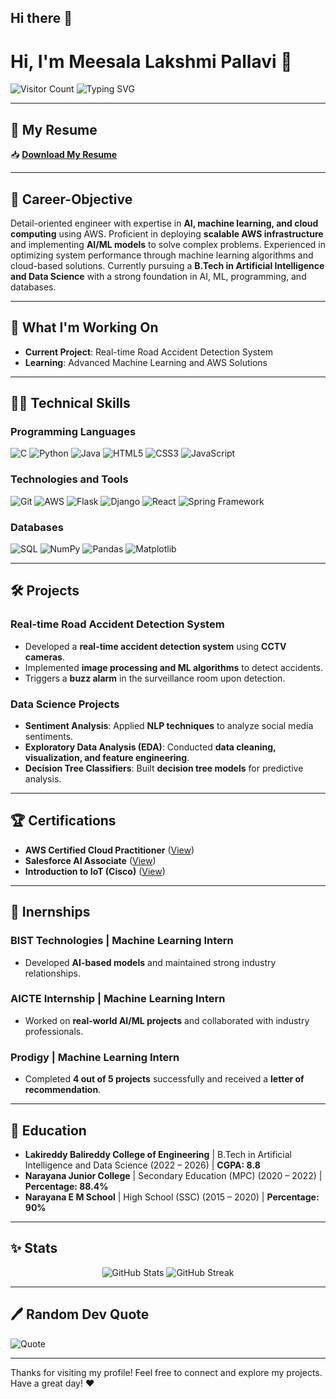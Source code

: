 ## Hi there 👋

# Hi, I'm Meesala Lakshmi Pallavi 👋

![Visitor Count](https://komarev.com/ghpvc/?username=pallavi0406&color=blue)
![Typing SVG](https://readme-typing-svg.herokuapp.com?font=Fira+Code&size=24&pause=1000&color=27F7FF&center=true&vCenter=true&width=600&lines=AI+%26+ML+Enthusiast;Aspiring+Data+Engineer;Cloud+Computing+Specialist;Passionate+about+Innovation)

---

## 📝 My Resume
📥 **[Download My Resume](https://drive.google.com/file/d/1LETJ8IhGJ7DhYlXkoiQXzXkPNqQ-fCMC/view?usp=sharing)**

---

## 📝 Career-Objective
Detail-oriented engineer with expertise in **AI, machine learning, and cloud computing** using AWS. Proficient in deploying **scalable AWS infrastructure** and implementing **AI/ML models** to solve complex problems. Experienced in optimizing system performance through machine learning algorithms and cloud-based solutions. Currently pursuing a **B.Tech in Artificial Intelligence and Data Science** with a strong foundation in AI, ML, programming, and databases.

---

## 💪 What I'm Working On
- **Current Project**: Real-time Road Accident Detection System
- **Learning**: Advanced Machine Learning and AWS Solutions

---

## 👨‍💻 Technical Skills

### Programming Languages
![C](https://img.shields.io/badge/C-00599C?style=for-the-badge&logo=c&logoColor=white)
![Python](https://img.shields.io/badge/Python-3776AB?style=for-the-badge&logo=python&logoColor=white)
![Java](https://img.shields.io/badge/Java-007396?style=for-the-badge&logo=java&logoColor=white)
![HTML5](https://img.shields.io/badge/HTML5-E34F26?style=for-the-badge&logo=html5&logoColor=white)
![CSS3](https://img.shields.io/badge/CSS3-1572B6?style=for-the-badge&logo=css3&logoColor=white)
![JavaScript](https://img.shields.io/badge/JavaScript-F7DF1E?style=for-the-badge&logo=javascript&logoColor=black)

### Technologies and Tools
![Git](https://img.shields.io/badge/Git-F05032?style=for-the-badge&logo=git&logoColor=white)
![AWS](https://img.shields.io/badge/Amazon%20AWS-232F3E?style=for-the-badge&logo=amazon-aws&logoColor=white)
![Flask](https://img.shields.io/badge/Flask-000000?style=for-the-badge&logo=flask&logoColor=white)
![Django](https://img.shields.io/badge/Django-092E20?style=for-the-badge&logo=django&logoColor=white)
![React](https://img.shields.io/badge/React-61DAFB?style=for-the-badge&logo=react&logoColor=black)
![Spring Framework](https://img.shields.io/badge/Spring-6DB33F?style=for-the-badge&logo=spring&logoColor=white)

### Databases
![SQL](https://img.shields.io/badge/SQL-4479A1?style=for-the-badge&logo=mysql&logoColor=white)
![NumPy](https://img.shields.io/badge/NumPy-013243?style=for-the-badge&logo=numpy&logoColor=white)
![Pandas](https://img.shields.io/badge/Pandas-150458?style=for-the-badge&logo=pandas&logoColor=white)
![Matplotlib](https://img.shields.io/badge/Matplotlib-11557C?style=for-the-badge&logo=matplotlib&logoColor=white)

---

## 🛠️ Projects

### Real-time Road Accident Detection System
- Developed a **real-time accident detection system** using **CCTV cameras**.
- Implemented **image processing and ML algorithms** to detect accidents.
- Triggers a **buzz alarm** in the surveillance room upon detection.

### Data Science Projects
- **Sentiment Analysis**: Applied **NLP techniques** to analyze social media sentiments.
- **Exploratory Data Analysis (EDA)**: Conducted **data cleaning, visualization, and feature engineering**.
- **Decision Tree Classifiers**: Built **decision tree models** for predictive analysis.

---

## 🏆 Certifications
- **AWS Certified Cloud Practitioner** ([View](https://www.credly.com/badges/3f6a4beb-10f6-4253-8c1b-6b3fc029db1a/public_url))
- **Salesforce AI Associate** ([View](https://trailhead.salesforce.com/credentials/aiassociate))
- **Introduction to IoT (Cisco)** ([View](https://www.credly.com/badges/5562749f-5fe0-4118-a919-906b1b15a9e5/public_url))

---

## 💼 Inernships
### BIST Technologies | Machine Learning Intern
- Developed **AI-based models** and maintained strong industry relationships.

### AICTE Internship | Machine Learning Intern
- Worked on **real-world AI/ML projects** and collaborated with industry professionals.

### Prodigy | Machine Learning Intern
- Completed **4 out of 5 projects** successfully and received a **letter of recommendation**.

---

## 🏅 Education
- **Lakireddy Balireddy College of Engineering** | B.Tech in Artificial Intelligence and Data Science (2022 – 2026) | **CGPA: 8.8**
- **Narayana Junior College** | Secondary Education (MPC) (2020 – 2022) | **Percentage: 88.4%**
- **Narayana E M School** | High School (SSC) (2015 – 2020) | **Percentage: 90%**

---

## ✨ Stats
<p align="center">
  <img src="https://github-readme-stats.vercel.app/api?username=pallavi0406&show_icons=true&theme=radical" alt="GitHub Stats" />
  <img src="https://github-readme-streak-stats.herokuapp.com/?username=pallavi0406&show_icons=true&theme=radical" alt="GitHub Streak"/>
</p>

---

## 🖊️ Random Dev Quote
![Quote](https://quotes-github-readme.vercel.app/api?type=horizontal&theme=dark)

---

Thanks for visiting my profile! Feel free to connect and explore my projects. Have a great day! ❤️

